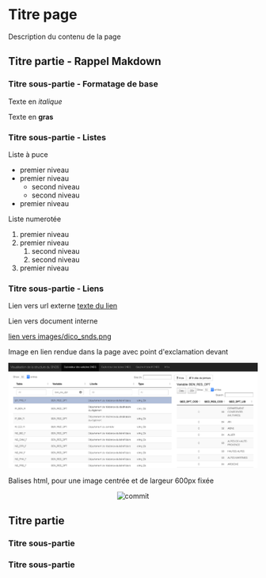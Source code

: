 # Titre page
<!-- SPDX-License-Identifier: MPL-2.0 -->

Description du contenu de la page

## Titre partie - Rappel Makdown

### Titre sous-partie - Formatage de base

Texte en *italique*

Texte en **gras**

### Titre sous-partie - Listes

Liste à puce
- premier niveau
- premier niveau
    - second niveau
    - second niveau
- premier niveau

Liste numerotée
1. premier niveau
1. premier niveau
    1. second niveau
    1. second niveau
1. premier niveau

### Titre sous-partie - Liens 

Lien vers url externe
[texte du lien](http://example.com/)

Lien vers document interne

[lien vers images/dico_snds.png](../images/dico_snds.png)


Image en lien rendue dans la page avec point d'exclamation devant

![texte alternatif de l'image](../images/dico_snds.png)


Balises html, pour une image centrée et de largeur 600px fixée

<p style="text-align:center;">
<img src="images/tutoriel_github/commit.png" alt="commit" width="600"/>
</p>


## Titre partie

### Titre sous-partie

### Titre sous-partie